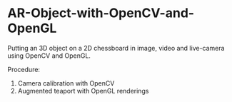# AR-Object-with-OpenCV-and-OpenGL
Putting an 3D object on a 2D chessboard in image, video and live-camera using OpenCV and OpenGL. 

Procedure: 
1. Camera calibration with OpenCV
2. Augmented teaport with OpenGL renderings

